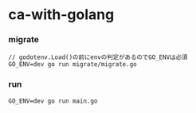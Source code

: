 # ca-with-golang

### migrate
```
// godotenv.Load()の前にenvの判定があるのでGO_ENVは必須
GO_ENV=dev go run migrate/migrate.go
```

### run
```
GO_ENV=dev go run main.go
```